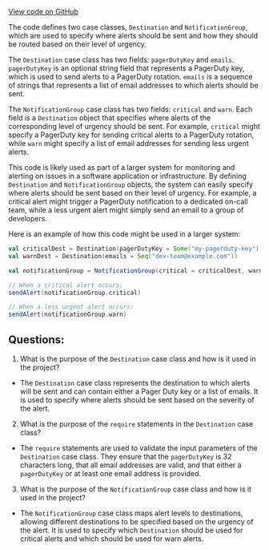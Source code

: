 [View code on GitHub](https://github.com/misbahsy/the-algorithm/product-mixer/core/src/main/scala/com/twitter/product_mixer/core/functional_component/common/alert/NotificationGroup.scala)

The code defines two case classes, `Destination` and `NotificationGroup`, which are used to specify where alerts should be sent and how they should be routed based on their level of urgency. 

The `Destination` case class has two fields: `pagerDutyKey` and `emails`. `pagerDutyKey` is an optional string field that represents a PagerDuty key, which is used to send alerts to a PagerDuty rotation. `emails` is a sequence of strings that represents a list of email addresses to which alerts should be sent. 

The `NotificationGroup` case class has two fields: `critical` and `warn`. Each field is a `Destination` object that specifies where alerts of the corresponding level of urgency should be sent. For example, `critical` might specify a PagerDuty key for sending critical alerts to a PagerDuty rotation, while `warn` might specify a list of email addresses for sending less urgent alerts. 

This code is likely used as part of a larger system for monitoring and alerting on issues in a software application or infrastructure. By defining `Destination` and `NotificationGroup` objects, the system can easily specify where alerts should be sent based on their level of urgency. For example, a critical alert might trigger a PagerDuty notification to a dedicated on-call team, while a less urgent alert might simply send an email to a group of developers. 

Here is an example of how this code might be used in a larger system:

```scala
val criticalDest = Destination(pagerDutyKey = Some("my-pagerduty-key"))
val warnDest = Destination(emails = Seq("dev-team@example.com"))

val notificationGroup = NotificationGroup(critical = criticalDest, warn = warnDest)

// When a critical alert occurs:
sendAlert(notificationGroup.critical)

// When a less urgent alert occurs:
sendAlert(notificationGroup.warn)
```
## Questions: 
 1. What is the purpose of the `Destination` case class and how is it used in the project?
- The `Destination` case class represents the destination to which alerts will be sent and can contain either a Pager Duty key or a list of emails. It is used to specify where alerts should be sent based on the severity of the alert.

2. What is the purpose of the `require` statements in the `Destination` case class?
- The `require` statements are used to validate the input parameters of the `Destination` case class. They ensure that the `pagerDutyKey` is 32 characters long, that all email addresses are valid, and that either a `pagerDutyKey` or at least one email address is provided.

3. What is the purpose of the `NotificationGroup` case class and how is it used in the project?
- The `NotificationGroup` case class maps alert levels to destinations, allowing different destinations to be specified based on the urgency of the alert. It is used to specify which `Destination` should be used for critical alerts and which should be used for warn alerts.